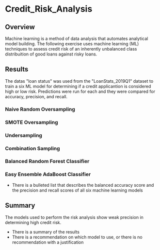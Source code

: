 # Credit_Risk_Analysis

## Overview
Machine learning is a method of data analysis that automates analytical model building. The following exercise uses machine learning (ML) techniques to assess credit risk of an inherently unbalanced class distribuition of good loans against risky loans.


## Results
The datas "loan status" was used from the "LoanStats_2019Q1" dataset to train a six ML model for determining if a credit applicantion is considered high or low risk. Predictions were run for each and they were compared for accuracy, precision, and recall.

### Naive Random Oversampling


### SMOTE Oversampling


### Undersampling


### Combination Sampling


### Balanced Random Forest Classifier


### Easy Ensemble AdaBoost Classifier



* There is a bulleted list that describes the balanced accuracy score and the precision and recall scores of all six machine learning models



## Summary
The models used to perform the risk analysis show weak precision in determining high credit risk. 

* There is a summary of the results
* There is a recommendation on which model to use, or there is no recommendation with a justification